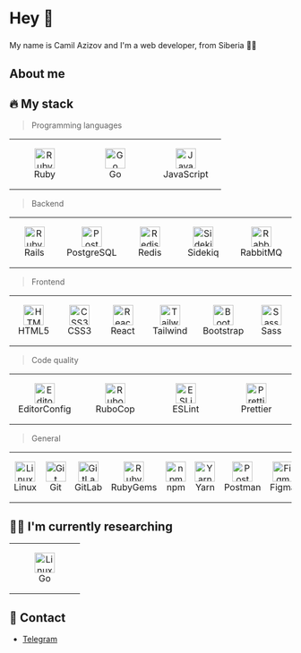 
<h1 align="left">Hey 👋</h1>

###

<p align="left">My name is Camil Azizov and I'm a web developer, from Siberia 🌲🧊</p>

###

<h2 align="left">About me</h2>

###

<h2 align="left">🔥 My stack</h2>

> Programming languages
<table>
    <tr>
        <td align="center" width="110" height="90">
            <a href="#ruby">
                <img src="https://cdn.simpleicons.org/ruby/color" width="36" height="36" alt="Ruby" />
            </a>
            <br>Ruby
        </td>
        <td align="center" width="110" height="90">
            <a href="#go">
                <img src="https://cdn.simpleicons.org/go/color" width="36" height="36" alt="Go" />
            </a>
            <br>Go
        </td>
        <td align="center" width="110" height="90">
            <a href="#javascript">
                <img src="https://cdn.simpleicons.org/javascript/color" width="36" height="36" alt="JavaScript" />
            </a>
            <br>JavaScript
        </td>
    </tr>
</table>


> Backend

<table>
    <tr>
        <td align="center" width="110" height="90">
            <a href="#rubyonrails">
                <img src="https://cdn.simpleicons.org/rubyonrails/color" width="36" height="36" alt="Ruby on Rails" />
            </a>
            <br>Rails
        </td>
        <td align="center" width="110" height="90">
            <a href="#postgresql">
                <img src="https://cdn.simpleicons.org/postgresql/color" width="36" height="36" alt="PostgreSQL" />
            </a>
            <br>PostgreSQL
        </td>
        <td align="center" width="110" height="90">
            <a href="#redis">
                <img src="https://cdn.simpleicons.org/redis/color" width="36" height="36" alt="Redis" />
            </a>
            <br>Redis
        </td>
        <td align="center" width="110" height="90">
            <a href="#sidekiq">
                <img src="https://cdn.simpleicons.org/sidekiq/color" width="36" height="36" alt="Sidekiq" />
            </a>
            <br>Sidekiq
        </td>
        <td align="center" width="110" height="90">
            <a href="#rabbitmq">
                <img src="https://cdn.simpleicons.org/rabbitmq/color" width="36" height="36" alt="RabbitMQ" />
            </a>
            <br>RabbitMQ
        </td>
    </tr>
</table>

> Frontend

<table>
    <tr>
        <td align="center" width="110" height="90">
            <a href="#html5">
                <img src="https://cdn.simpleicons.org/html5/color" width="36" height="36" alt="HTML5" />
            </a>
            <br>HTML5
        </td>
        <td align="center" width="110" height="90">
            <a href="#css3">
                <img src="https://cdn.simpleicons.org/css3/color" width="36" height="36" alt="CSS3" />
            </a>
            <br>CSS3
        </td>
        <td align="center" width="110" height="90">
            <a href="#react">
                <img src="https://cdn.simpleicons.org/react/color" width="36" height="36" alt="React" />
            </a>
            <br>React
        </td>
        <td align="center" width="110" height="90">
            <a href="#tailwindcss">
                <img src="https://cdn.simpleicons.org/tailwindcss/color" width="36" height="36" alt="Tailwind CSS" />
            </a>
            <br>Tailwind
        </td>
        <td align="center" width="110" height="90">
            <a href="#bootstrap">
                <img src="https://cdn.simpleicons.org/bootstrap/color" width="36" height="36" alt="Bootstrap" />
            </a>
            <br>Bootstrap
        </td>
        <td align="center" width="110" height="90">
            <a href="#sass">
                <img src="https://cdn.simpleicons.org/Sass/color" width="36" height="36" alt="Sass" />
            </a>
            <br>Sass
        </td>
    </tr>
</table>

> Code quality

<table>
    <tr>
        <td align="center" width="110" height="90">
            <a href="#editorconfig">
                <img src="https://cdn.simpleicons.org/editorconfig/color" width="36" height="36" alt="EditorConfig" />
            </a>
            <br>EditorConfig
        </td>
        <td align="center" width="110" height="90">
            <a href="#rubocop">
                <img src="https://cdn.simpleicons.org/rubocop/color" width="36" height="36" alt="RuboCop" />
            </a>
            <br>RuboCop
        </td>
        <td align="center" width="110" height="90">
            <a href="#eslint">
                <img src="https://cdn.simpleicons.org/eslint/color" width="36" height="36" alt="ESLint" />
              </a>
            <br>ESLint
        </td>
        <td align="center" width="110" height="90">
            <a href="#prettier">
                <img src="https://cdn.simpleicons.org/prettier/color" width="36" height="36" alt="Prettier" />
            </a>
            <br>Prettier
        </td>
    </tr>
</table>

> General

<table>
    <tr>
        <td align="center" width="110" height="90">
            <a href="#linux">
                <img src="https://cdn.simpleicons.org/linux/color" width="36" height="36" alt="Linux" />
            </a>
            <br>Linux
        </td>
        <td align="center" width="110" height="90">
            <a href="#git">
                <img src="https://cdn.simpleicons.org/git/color" width="36" height="36" alt="Git" />
            </a>
            <br>Git
        </td>
        <td align="center" width="110" height="90">
            <a href="#gitlab">
                <img src="https://cdn.simpleicons.org/gitlab/color" width="36" height="36" alt="GitLab" />
            </a>
            <br>GitLab
        </td>
        <td align="center" width="110" height="90">
            <a href="#rubygems">
                <img src="https://cdn.simpleicons.org/rubygems/color" width="36" height="36" alt="RubyGems" />
            </a>
            <br>RubyGems
        </td>
        <td align="center" width="110" height="90">
            <a href="#npm">
                <img src="https://cdn.simpleicons.org/npm/color" width="36" height="36" alt="npm" />
            </a>
            <br>npm
        </td>
        <td align="center" width="110" height="90">
            <a href="#yarn">
                <img src="https://cdn.simpleicons.org/yarn/color" width="36" height="36" alt="Yarn" />
            </a>
            <br>Yarn
        </td>
        <td align="center" width="110" height="90">
            <a href="#postman">
                <img src="https://cdn.simpleicons.org/postman/color" width="36" height="36" alt="Postman" />
            </a>
            <br>Postman
        </td>
        <td align="center" width="110" height="90">
            <a href="#figma">
                <img src="https://cdn.simpleicons.org/figma/color" width="36" height="36" alt="Figma" />
            </a>
            <br>Figma
        </td>
    </tr>
</table>

###

<h2 align="left">🧑‍🔬 I'm currently researching</h2>

<table>
    <tr>
        <td align="center" width="110" height="90">
            <a href="#linux">
                <img src="https://cdn.simpleicons.org/go/color" width="36" height="36" alt="Linux" />
            </a>
            <br>Go
        </td>
    </tr>
</table>

###

<h2 align="left">🍟 Contact</h2>

- [Telegram](https://t.me/acmwq)

###
